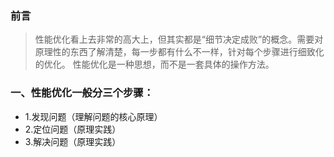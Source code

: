 ### 前言

> 性能优化看上去非常的高大上，但其实都是“细节决定成败”的概念。需要对原理性的东西了解清楚，每一步都有什么不一样，针对每个步骤进行细致化的优化。
> 性能优化是一种思想，而不是一套具体的操作方法。

### 一、性能优化一般分三个步骤：

- 1.发现问题（理解问题的核心原理）
- 2.定位问题（原理实践）
- 3.解决问题（原理实践）




